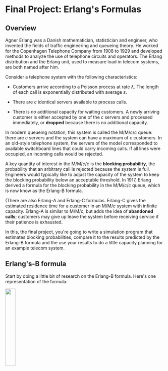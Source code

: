 # Final Project: Erlang's Formulas

## Overview

Agner Erlang was a Danish mathematician, statistician and engineer, who invented the fields of traffic engineering and queueing theory. He worked for the Copenhagen Telephone Company from 1908 to 1929 and developed methods to analyze the use of telephone circuits and operators. The Erlang distribution and the Erlang unit, used to measure load in telecom systems, are both named after him.

Consider a telephone system with the following characteristics:

- Customers arrive according to a Poisson process at rate *λ*. The length of each call is exponentially distributed with average *s*.

- There are *c* identical servers available to process calls.

- There is *no* additional capacity for waiting customers. A newly arriving customer is either accepted by one of the *c* servers and processed immediately, or **dropped** because there is no additional capacity.

In modern queueing notation, this system is called the M/M/*c*/*c* queue: there are *c* servers and the system can have a maximum of *c* customers. In an old-style telephone system, the servers of the model corresponded to available switchboard lines that could carry incoming calls. If all lines were occupied, an incoming calls would be rejected.

A key quantity of interest in the M/M/*c*/*c* is the **blocking probability**, the probability that an arbitrary call is rejected because the system is full. Engineers would typically like to adjust the capacity of the system to keep the blocking probability below an acceptable threshold. In 1917, Erlang derived a formula for the blocking probability in the M/M/*c*/*c* queue, which is now know as the Erlang-B formula.

(There are also Erlang-A and Erlang-C formulas. Erlang-C gives the estimated residence time for a customer in an M/M/*c* system with infinite capacity. Erlang-A is similar to M/M/*c*, but adds the idea of **abandoned calls**; customers may give up leave the system before receiving service if their patience is exhausted.

In this, the final project, you're going to write a simulation program that estimates blocking probabilities, compare it to the results predicted by the Erlang-B formula and the use your results to do a little capacity planning for an example telecom system.

## Erlang's-B formula

Start by doing a little bit of research on the Erlang-B formula. Here's one representation of the formula:

<img src="https://www.mbaskool.com/images/stories/business_concepts/erlang_b.png" width="25%" />

